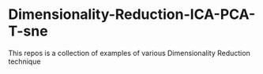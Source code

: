 # Dimensionality-Reduction-ICA-PCA-T-sne
This repos is a collection of examples of various Dimensionality Reduction technique

